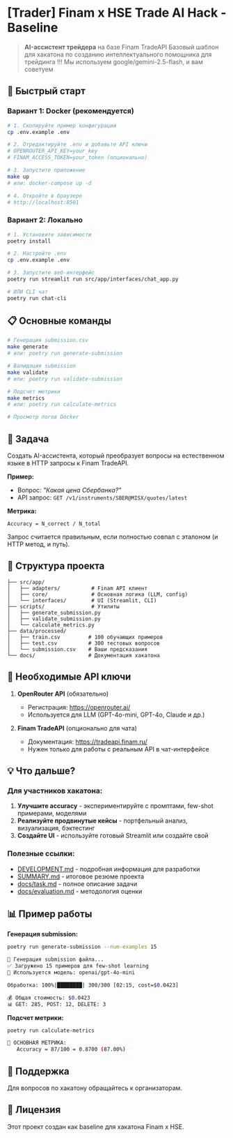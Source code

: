 # \[Trader\] Finam x HSE Trade AI Hack - Baseline

> **AI-ассистент трейдера** на базе Finam TradeAPI
> Базовый шаблон для хакатона по созданию интеллектуального помощника для трейдинга
!!! Мы используем google/gemini-2.5-flash, и вам советуем
## 🚀 Быстрый старт

### Вариант 1: Docker (рекомендуется)

```bash
# 1. Скопируйте пример конфигурации
cp .env.example .env

# 2. Отредактируйте .env и добавьте API ключи
# OPENROUTER_API_KEY=your_key
# FINAM_ACCESS_TOKEN=your_token (опционально)

# 3. Запустите приложение
make up
# или: docker-compose up -d

# 4. Откройте в браузере
# http://localhost:8501
```

### Вариант 2: Локально

```bash
# 1. Установите зависимости
poetry install

# 2. Настройте .env
cp .env.example .env

# 3. Запустите веб-интерфейс
poetry run streamlit run src/app/interfaces/chat_app.py

# ИЛИ CLI чат
poetry run chat-cli
```

## 📋 Основные команды

```bash
# Генерация submission.csv
make generate
# или: poetry run generate-submission

# Валидация submission
make validate
# или: poetry run validate-submission

# Подсчет метрики
make metrics
# или: poetry run calculate-metrics

# Просмотр логов Docker
```

## 🎯 Задача

Создать AI-ассистента, который преобразует вопросы на естественном языке в HTTP запросы к Finam TradeAPI.

**Пример:**
- Вопрос: *"Какая цена Сбербанка?"*
- API запрос: `GET /v1/instruments/SBER@MISX/quotes/latest`

**Метрика:**
```
Accuracy = N_correct / N_total
```

Запрос считается правильным, если полностью совпал с эталоном (и HTTP метод, и путь).

## 📁 Структура проекта

```
├── src/app/
│   ├── adapters/          # Finam API клиент
│   ├── core/              # Основная логика (LLM, config)
│   └── interfaces/        # UI (Streamlit, CLI)
├── scripts/               # Утилиты
│   ├── generate_submission.py
│   ├── validate_submission.py
│   └── calculate_metrics.py
├── data/processed/
│   ├── train.csv         # 100 обучающих примеров
│   ├── test.csv          # 300 тестовых вопросов
│   └── submission.csv    # Ваши предсказания
└── docs/                 # Документация хакатона
```

## 🔑 Необходимые API ключи

1. **OpenRouter API** (обязательно)
   - Регистрация: https://openrouter.ai/
   - Используется для LLM (GPT-4o-mini, GPT-4o, Claude и др.)

2. **Finam TradeAPI** (опционально для чата)
   - Документация: https://tradeapi.finam.ru/
   - Нужен только для работы с реальным API в чат-интерфейсе

## 💡 Что дальше?

### Для участников хакатона:
1. **Улучшите accuracy** - экспериментируйте с промптами, few-shot примерами, моделями
2. **Реализуйте продвинутые кейсы** - портфельный анализ, визуализация, бэктестинг
3. **Создайте UI** - используйте готовый Streamlit или создайте свой

### Полезные ссылки:
- [DEVELOPMENT.md](DEVELOPMENT.md) - подробная информация для разработки
- [SUMMARY.md](SUMMARY.md) - итоговое резюме проекта
- [docs/task.md](docs/task.md) - полное описание задачи
- [docs/evaluation.md](docs/evaluation.md) - методология оценки

## 📊 Пример работы

**Генерация submission:**
```bash
poetry run generate-submission --num-examples 15

🚀 Генерация submission файла...
✅ Загружено 15 примеров для few-shot learning
🤖 Используется модель: openai/gpt-4o-mini

Обработка: 100%|████████| 300/300 [02:15, cost=$0.0423]

💰 Общая стоимость: $0.0423
📊 GET: 285, POST: 12, DELETE: 3
```

**Подсчет метрики:**
```bash
poetry run calculate-metrics

🎯 ОСНОВНАЯ МЕТРИКА:
   Accuracy = 87/100 = 0.8700 (87.00%)
```

## 🤝 Поддержка

Для вопросов по хакатону обращайтесь к организаторам.

## 📄 Лицензия

Этот проект создан как baseline для хакатона Finam x HSE.
